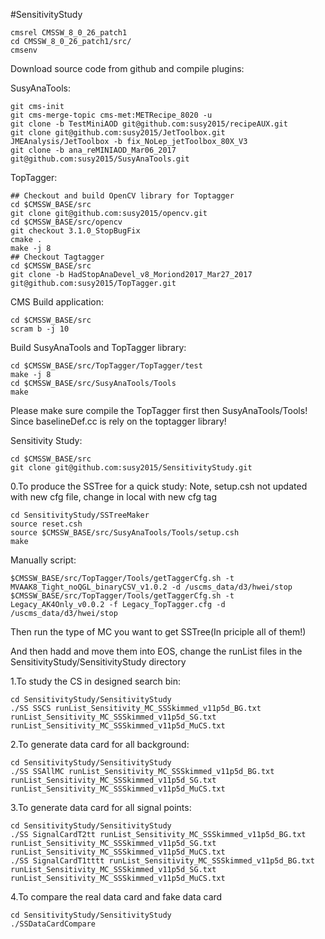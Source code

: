 #SensitivityStudy

```
cmsrel CMSSW_8_0_26_patch1
cd CMSSW_8_0_26_patch1/src/
cmsenv
```
Download source code from github and compile plugins:

SusyAnaTools:
```
git cms-init
git cms-merge-topic cms-met:METRecipe_8020 -u
git clone -b TestMiniAOD git@github.com:susy2015/recipeAUX.git
git clone git@github.com:susy2015/JetToolbox.git JMEAnalysis/JetToolbox -b fix_NoLep_jetToolbox_80X_V3
git clone -b ana_reMINIAOD_Mar06_2017 git@github.com:susy2015/SusyAnaTools.git
```

TopTagger:
```
## Checkout and build OpenCV library for Toptagger
cd $CMSSW_BASE/src
git clone git@github.com:susy2015/opencv.git
cd $CMSSW_BASE/src/opencv
git checkout 3.1.0_StopBugFix
cmake .
make -j 8
## Checkout Tagtagger
cd $CMSSW_BASE/src
git clone -b HadStopAnaDevel_v8_Moriond2017_Mar27_2017 git@github.com:susy2015/TopTagger.git
```

CMS Build application:
```
cd $CMSSW_BASE/src
scram b -j 10
```

Build SusyAnaTools and TopTagger library:
```
cd $CMSSW_BASE/src/TopTagger/TopTagger/test
make -j 8
cd $CMSSW_BASE/src/SusyAnaTools/Tools
make
```
Please make sure compile the TopTagger first then SusyAnaTools/Tools! Since baselineDef.cc is rely on the toptagger library!

Sensitivity Study:
```
cd $CMSSW_BASE/src
git clone git@github.com:susy2015/SensitivityStudy.git
```

0.To produce the SSTree for a quick study:
Note, setup.csh not updated with new cfg file, change in local with new cfg tag

```
cd SensitivityStudy/SSTreeMaker
source reset.csh
source $CMSSW_BASE/src/SusyAnaTools/Tools/setup.csh
make
```

Manually script:
```
$CMSSW_BASE/src/TopTagger/Tools/getTaggerCfg.sh -t MVAAK8_Tight_noQGL_binaryCSV_v1.0.2 -d /uscms_data/d3/hwei/stop
$CMSSW_BASE/src/TopTagger/Tools/getTaggerCfg.sh -t Legacy_AK4Only_v0.0.2 -f Legacy_TopTagger.cfg -d /uscms_data/d3/hwei/stop
```

Then run the type of MC you want to get SSTree(In priciple all of them!)

And then hadd and move them into EOS, change the runList files in the SensitivityStudy/SensitivityStudy directory

1.To study the CS in designed search bin:

```
cd SensitivityStudy/SensitivityStudy
./SS SSCS runList_Sensitivity_MC_SSSkimmed_v11p5d_BG.txt runList_Sensitivity_MC_SSSkimmed_v11p5d_SG.txt runList_Sensitivity_MC_SSSkimmed_v11p5d_MuCS.txt
```

2.To generate data card for all background:

```
cd SensitivityStudy/SensitivityStudy
./SS SSAllMC runList_Sensitivity_MC_SSSkimmed_v11p5d_BG.txt runList_Sensitivity_MC_SSSkimmed_v11p5d_SG.txt runList_Sensitivity_MC_SSSkimmed_v11p5d_MuCS.txt
```

3.To generate data card for all signal points:

```
cd SensitivityStudy/SensitivityStudy
./SS SignalCardT2tt runList_Sensitivity_MC_SSSkimmed_v11p5d_BG.txt runList_Sensitivity_MC_SSSkimmed_v11p5d_SG.txt runList_Sensitivity_MC_SSSkimmed_v11p5d_MuCS.txt
./SS SignalCardT1tttt runList_Sensitivity_MC_SSSkimmed_v11p5d_BG.txt runList_Sensitivity_MC_SSSkimmed_v11p5d_SG.txt runList_Sensitivity_MC_SSSkimmed_v11p5d_MuCS.txt
```

4.To compare the real data card and fake data card

```
cd SensitivityStudy/SensitivityStudy
./SSDataCardCompare
```
